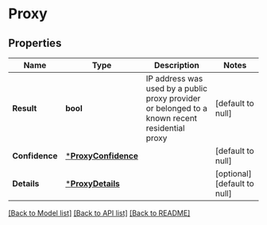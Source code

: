 # Proxy

## Properties
Name | Type | Description | Notes
------------ | ------------- | ------------- | -------------
**Result** | **bool** | IP address was used by a public proxy provider or belonged to a known recent residential proxy  | [default to null]
**Confidence** | [***ProxyConfidence**](ProxyConfidence.md) |  | [default to null]
**Details** | [***ProxyDetails**](ProxyDetails.md) |  | [optional] [default to null]

[[Back to Model list]](../README.md#documentation-for-models) [[Back to API list]](../README.md#documentation-for-api-endpoints) [[Back to README]](../README.md)

